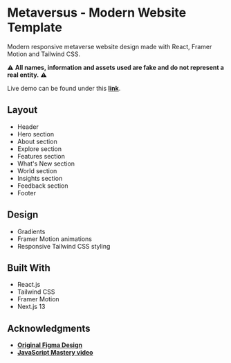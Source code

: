 # Metaversus - Modern Website Template

Modern responsive metaverse website design made with React, Framer Motion and Tailwind CSS.

⚠️ **All names, information and assets used are fake and do not represent a real entity.** ⚠️

Live demo can be found under this [**link**](https://metaversus-website.onrender.com/).

## Layout
- Header
- Hero section
- About section
- Explore section
- Features section
- What's New section
- World section
- Insights section
- Feedback section
- Footer

## Design
- Gradients
- Framer Motion animations
- Responsive Tailwind CSS styling
 
## Built With
- React.js
- Tailwind CSS
- Framer Motion
- Next.js 13

## Acknowledgments
- [**Original Figma Design**](https://www.figma.com/file/EyzNoOFak1Nb1bBx9ZKI7E/Modern-UI%2FUX-Framer-Motion?node-id=1%3A4&t=tUJkTXuQfg1QYNhF-0)
- [**JavaScript Mastery video**](https://youtu.be/ugCN_gynFYw)
